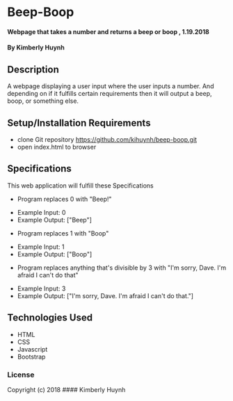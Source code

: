 # Beep-Boop

#### Webpage that takes a number and returns a beep or boop , 1.19.2018

#### By Kimberly Huynh

## Description

A webpage displaying a user input where the user inputs a number. And depending on if it fulfills certain requirements then it will output a beep, boop, or something else.

## Setup/Installation Requirements

* clone Git repository https://github.com/kihuynh/beep-boop.git
* open index.html to browser

## Specifications
This web application will fulfill these Specifications

* Program replaces 0 with "Beep!"
 - Example Input: 0
 - Example Output: ["Beep"]

* Program replaces 1 with "Boop"
 - Example Input: 1
 - Example Output: ["Boop"]

* Program replaces anything that's divisible by 3 with "I'm sorry, Dave. I'm afraid I can't do that"
 - Example Input: 3
 - Example Output: ["I'm sorry, Dave. I'm afraid I can't do that."]


## Technologies Used

* HTML
* CSS
* Javascript
* Bootstrap

### License

Copyright (c) 2018 #### Kimberly Huynh
